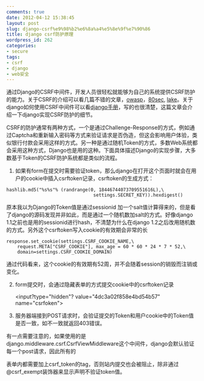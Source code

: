 ```yaml
---
comments: true
date: 2012-04-12 15:38:45
layout: post
slug: django-csrf%e9%98%b2%e6%8a%a4%e5%8e%9f%e7%90%86
title: django csrf防护原理
wordpress_id: 262
categories:
- secure
tags:
- csrf
- django
- web安全
---
```


通过Django的CSRF中间件，开发人员很轻松就能够为自己的系统提供CSRF防护的能力。关于CSRF的介绍可以看几篇不错的文章，[owasp](https://www.owasp.org/index.php/Cross-Site_Request_Forgery_(CSRF))，[80sec](http://www.80sec.com/csrf-securit.html), [lake](http://blog.csdn.net/lake2/article/details/2245754)。关于django如何使用CSRF中间件可以看[django手册](https://docs.djangoproject.com/en/dev/ref/contrib/csrf/)，写的也很清楚，这篇文章会介绍一下django实现CSRF防护的细节。

CSRF的防护通常有两种方式，一个是通过Challenge-Response的方式，例如通过Captcha和重新输入密码等方式来验证请求是否伪造，但这会影响用户体验，类似银行付款会采用这样的方式。另一种是通过随机Token的方式，多数Web系统都会采用这种方式，Django也是用的这种。下面具体描述Django的实现步骤，大多数基于Token的CSRF防护系统都是类似的流程。

<!-- more -->

	
  1. 如果有form在提交时需要验证token，那么django在打开这个页面时就会在用户的cookie中插入csrftoken记录，csrftoken的生成方式：



    
    hashlib.md5("%s%s"% (randrange(0, 18446744073709551616L),\
                                    settings.SECRET_KEY)).hexdigest()


原本我以为Django的Token值是通过sessionid 加一个salt值计算得来的，但是看了django的源码发现并非如此，而是通过一个随机数加salt的方式。好像django 1.1之前也是用的sessionid进行hash，不清楚为什么在django 1.2之后改用随机数的方式。另外这个csrftoken写入cookie的有效期会非常的长

    
    response.set_cookie(settings.CSRF_COOKIE_NAME,\
        request.META["CSRF_COOKIE"], max_age = 60 * 60 * 24 * 7 * 52,\
        domain=settings.CSRF_COOKIE_DOMAIN)




通过代码看来，这个cookie的有效期有52周，并不会随着session的销毁而注销或变化。




2. form提交时，会通过隐藏表单的方式提交cookie中的csrftoken记录



    
    <input?type="hidden"? value="4dc3a02f858e4bd54b57" name="csrfoken">



3. 服务器端接到POST请求时，会验证提交的Token和用户cookie中的Token值是否一致，如不一致就返回403错误。








有一点需要注意的，如果使用的是django.middleware.csrf.CsrfViewMiddleware这个中间件，django会默认验证每一个post请求，因此所有的<form>表单内都需要加上csrf_token的tag，否则站内提交也会被阻止，除非通过@csrf_exempt装饰器来显示声明不验证token值。







